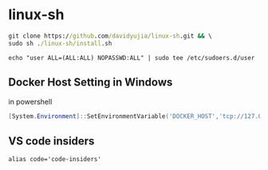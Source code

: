 # linux-sh

```cmd
git clone https://github.com/davidyujia/linux-sh.git && \
sudo sh ./linux-sh/install.sh
```

```
echo "user ALL=(ALL:ALL) NOPASSWD:ALL" | sudo tee /etc/sudoers.d/user
```

## Docker Host Setting in Windows

in powershell

```powershell
[System.Environment]::SetEnvironmentVariable('DOCKER_HOST','tcp://127.0.0.1:2375',[System.EnvironmentVariableTarget]::User)
```

## VS code insiders

```
alias code='code-insiders'
```
